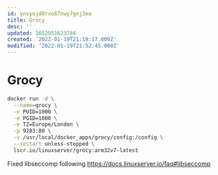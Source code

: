 ```yaml
---
id: ynvyojd8rxo87nwy7gxj3ea
title: Grocy
desc: ''
updated: 1652951623784
created: '2022-01-19T21:19:17.000Z'
modified: '2022-01-19T21:52:45.000Z'
---
```


# Grocy

```sh
docker run -d \
  --name=grocy \
  -e PUID=1000 \
  -e PGID=1000 \
  -e TZ=Europe/London \
  -p 9283:80 \
  -v /usr/local/docker_apps/grocy/config:/config \
  --restart unless-stopped \
  lscr.io/linuxserver/grocy:arm32v7-latest
```

Fixed libseccomp following https://docs.linuxserver.io/faq#libseccomp
